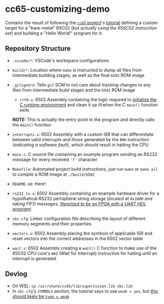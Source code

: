 # cc65-customizing-demo

Contains the result of following the [`cc65` project](https://cc65.github.io)'s [tutorial](https://cc65.github.io/doc/customizing.html) defining a custom target for a "bare-metal" 65C02 (*but actually using the 65SC02 instruction set*) and building a "Hello World!" program for it.

## Repository Structure

- `.vscode/*`: VSCode's workspace configurations
- `build/*`: Location where `make` is instructed to dump all files from intermediate building stages, as well as the final `6502` ROM image
- `.gitignore`: Tells `git` SCM to not care about tracking changes to any files from intermediate build stages and the `6502` ROM image
  - `crt0.s`: 6502 Assembly containing the logic required to [initialize the C runtime environment](https://en.wikipedia.org/wiki/Crt0) and clean it up if/when the C `main()` function exits

  **NOTE:** This is actually the entry point to the program and directly calls the `main()` function

- `interrupts.s`: 6502 Assembly with a custom ISR that can differentiate between valid interrupts and those generated by the `BRK` instruction (*indicating a software fault*), which should result in halting the CPU
- `main.c`: C source file containing an example program sending an RS232 message for every received `'?'` character
- `Makefile`: Automated project build instructions, just run `make` or `make all` to compile a ROM image at `./build/6502`
- `README.md`: Here!
- `rs232_tx.s`: 6502 Assembly containing an example hardware driver for a hypothetical RS232 perhipheral string storage (*located at `0x1000` and taking FIFO messages, [theorized to be an FPGA with a UART HDL program](https://cc65.github.io/doc/customizing.html#s8)*)
- `sbc.cfg`: Linker configuration file describing the layout of different memory segments and their properties
- `vectors.s`: 6502 Assembly placing the symbols of applicable ISR and reset vectors into the correct addresses in the 6502 vector table
- `wait.s`: 6502 Assembly creating a `wait()` C function to make use of the 65C02 CPU core's `WAI` (Wait for Interrupt) instruction for halting until an interrupt is generated

## Devlog

- On WSL: `cp /usr/share/cc65/lib/supervision.lib sbc.lib`
- In `sbc.cfg`'s `SYMBOLS` section, the tutorial says to use `weak = yes`, but [this should likely be `type = weak`](http://forum.6502.org/viewtopic.php?t=5254)